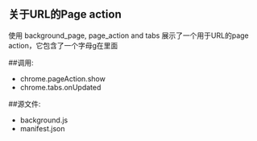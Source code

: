 ﻿关于URL的Page action
-------------------
使用 background_page, page_action and tabs
展示了一个用于URL的page action，它包含了一个字母g在里面

##调用:
 - chrome.pageAction.show
 - chrome.tabs.onUpdated

##源文件:
 - background.js
 - manifest.json